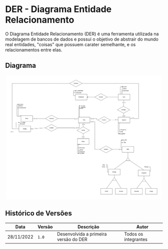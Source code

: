 # DER - Diagrama Entidade Relacionamento

O Diagrama Entidade Relacionamento (DER) é uma ferramenta utilizada na modelagem de bancos de dados e possui o objetivo de abstrair do mundo real entidades, "coisas" que possuem carater semelhante, e os relacionamentos entre elas.

## Diagrama

<p align="center">
  <img width="500" src="images/../../images/DER_Percy_Jackson.png">
</p>



## Histórico de Versões

| Data       | Versão | Descrição                             | Autor                |
| ---------- | ------ | ------------------------------------- | -------------------- |
| 28/11/2022 | `1.0`  | Desenvolvida a primeira versão do DER | Todos os integrantes |